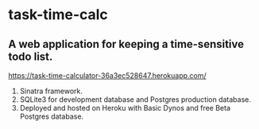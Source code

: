 # task-time-calc
## A web application for keeping a time-sensitive todo list.

https://task-time-calculator-36a3ec528647.herokuapp.com/

1. Sinatra framework.
2. SQLite3 for development database and Postgres production database.
3. Deployed and hosted on Heroku with Basic Dynos and free Beta Postgres database.
